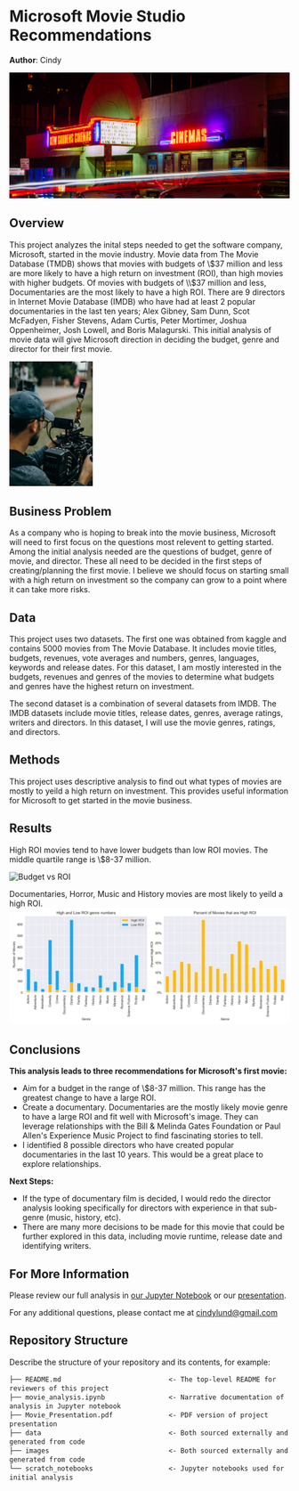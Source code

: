 # Microsoft Movie Studio Recommendations

**Author**: Cindy

![picture of movie theater](images/cinemas-by-nathan-engel.png)

## Overview

This project analyzes the inital steps needed to get the software company, Microsoft, started in the movie industry. Movie data from The Movie Database (TMDB) shows that movies with budgets of \\$37 million and less are more likely to have a high return on investment (ROI), than high movies with higher budgets. Of movies with budgets of \\$37 million and less, Documentaries are the most likely to have a high ROI. There are 9 directors in Internet Movie Database (IMDB) who have had at least 2 popular documentaries in the last ten years; Alex Gibney, Sam Dunn, Scot McFadyen, Fisher Stevens, Adam Curtis, Peter Mortimer, Joshua Oppenheimer, Josh Lowell, and Boris Malagurski. This initial analysis of movie data will give Microsoft direction in deciding the budget, genre and director for their first movie.

<img alt="picture of man with video camera" src="images/camera.png" width="150"/>

## Business Problem

As a company who is hoping to break into the movie business, Microsoft will need to first focus on the questions most relevent to getting started. Among the initial analysis needed are the questions of budget, genre of movie, and director. These all need to be decided in the first steps of creating/planning the first movie. I believe we should focus on starting small with a high return on investment so the company can grow to a point where it can take more risks.


## Data

This project uses two datasets. The first one was obtained from kaggle and contains 5000 movies from The Movie Database. It includes movie titles, budgets, revenues, vote averages and numbers, genres, languages, keywords and release dates. For this dataset, I am mostly interested in the budgets, revenues and genres of the movies to determine what budgets and genres have the highest return on investment.

The second dataset is a combination of several datasets from IMDB. The IMDB datasets include movie titles, release dates, genres, average ratings, writers and directors. In this dataset, I will use the movie genres, ratings, and directors.

## Methods

This project uses descriptive analysis to find out what types of movies are mostly to yeild a high return on investment. This provides useful information for Microsoft to get started in the movie business.

## Results

High ROI movies tend to have lower budgets than low ROI movies. The middle quartile range is \\$8-37 million.

<img alt="Budget vs ROI" src="images/udgetvROItype.png" width="300"/>

Documentaries, Horror, Music and History movies are most likely to yeild a high ROI.
![graph2](./images/highROIgenres.png)

## Conclusions

**This analysis leads to three recommendations for Microsoft's first movie:**
* Aim for a budget in the range of \\$8-37 million. This range has the greatest change to have a large ROI.
* Create a documentary. Documentaries are the mostly likely movie genre to have a large ROI and fit well with Microsoft's image. They can leverage relationships with the Bill & Melinda Gates Foundation or Paul Allen's Experience Music Project to find fascinating stories to tell.
* I identified 8 possible directors who have created popular documentaries in the last 10 years. This would be a great place to explore relationships.

    
**Next Steps:**
* If the type of documentary film is decided, I would redo the director analysis looking specifically for directors with experience in that sub-genre (music, history, etc).
* There are many more decisions to be made for this movie that could be further explored in this data, including movie runtime, release date and identifying writers.

## For More Information

Please review our full analysis in [our Jupyter Notebook](./movie_analysis.ipynb) or our [presentation](./Movie_Presentation.pdf).

For any additional questions, please contact me at cindylund@gmail.com

## Repository Structure

Describe the structure of your repository and its contents, for example:

```
├── README.md                           <- The top-level README for reviewers of this project
├── movie_analysis.ipynb                <- Narrative documentation of analysis in Jupyter notebook
├── Movie_Presentation.pdf              <- PDF version of project presentation
├── data                                <- Both sourced externally and generated from code
├── images                              <- Both sourced externally and generated from code
└── scratch_notebooks                   <- Jupyter notebooks used for initial analysis
```
